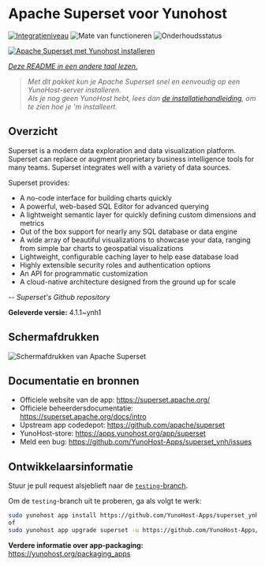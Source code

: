 <!--
NB: Deze README is automatisch gegenereerd door <https://github.com/YunoHost/apps/tree/master/tools/readme_generator>
Hij mag NIET handmatig aangepast worden.
-->

# Apache Superset voor Yunohost

[![Integratieniveau](https://apps.yunohost.org/badge/integration/superset)](https://ci-apps.yunohost.org/ci/apps/superset/)
![Mate van functioneren](https://apps.yunohost.org/badge/state/superset)
![Onderhoudsstatus](https://apps.yunohost.org/badge/maintained/superset)

[![Apache Superset met Yunohost installeren](https://install-app.yunohost.org/install-with-yunohost.svg)](https://install-app.yunohost.org/?app=superset)

*[Deze README in een andere taal lezen.](./ALL_README.md)*

> *Met dit pakket kun je Apache Superset snel en eenvoudig op een YunoHost-server installeren.*  
> *Als je nog geen YunoHost hebt, lees dan [de installatiehandleiding](https://yunohost.org/install), om te zien hoe je 'm installeert.*

## Overzicht

Superset is a modern data exploration and data visualization platform. Superset can replace or augment proprietary business intelligence tools for many teams. Superset integrates well with a variety of data sources.

Superset provides:

- A no-code interface for building charts quickly
- A powerful, web-based SQL Editor for advanced querying
- A lightweight semantic layer for quickly defining custom dimensions and metrics
- Out of the box support for nearly any SQL database or data engine
- A wide array of beautiful visualizations to showcase your data, ranging from simple bar charts to geospatial visualizations
- Lightweight, configurable caching layer to help ease database load
- Highly extensible security roles and authentication options
- An API for programmatic customization
- A cloud-native architecture designed from the ground up for scale

*-- Superset's Github repository*


**Geleverde versie:** 4.1.1~ynh1

## Schermafdrukken

![Schermafdrukken van Apache Superset](./doc/screenshots/explore.jpg)

## Documentatie en bronnen

- Officiele website van de app: <https://superset.apache.org/>
- Officiele beheerdersdocumentatie: <https://superset.apache.org/docs/intro>
- Upstream app codedepot: <https://github.com/apache/superset>
- YunoHost-store: <https://apps.yunohost.org/app/superset>
- Meld een bug: <https://github.com/YunoHost-Apps/superset_ynh/issues>

## Ontwikkelaarsinformatie

Stuur je pull request alsjeblieft naar de [`testing`-branch](https://github.com/YunoHost-Apps/superset_ynh/tree/testing).

Om de `testing`-branch uit te proberen, ga als volgt te werk:

```bash
sudo yunohost app install https://github.com/YunoHost-Apps/superset_ynh/tree/testing --debug
of
sudo yunohost app upgrade superset -u https://github.com/YunoHost-Apps/superset_ynh/tree/testing --debug
```

**Verdere informatie over app-packaging:** <https://yunohost.org/packaging_apps>
